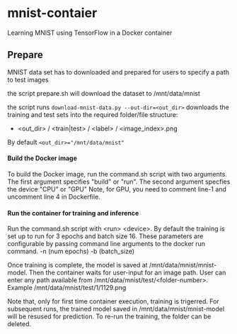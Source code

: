 # mnist-contaier

Learning MNIST using TensorFlow in a Docker container


## Prepare
MNIST data set has to downloaded and prepared for users to specify a path to test images

the script prepare.sh will download the dataset to /mnt/data/mnist

the script runs `download-mnist-data.py --out-dir=<out_dir>` downloads the training and test sets into
the required folder/file structure:

- \<out_dir> / \<train|test> / \<label> / \<image_index>.png

By default `<out_dir>="/mnt/data/mnist"` 


#### Build the Docker image

To build the Docker image, run the command.sh script with two arguments.
The first argument specifies "build" or "run". The second argument specfies the device "CPU" or "GPU"
Note, for GPU, you need to comment line-1 and uncomment line 4 in Dockerfile. 

#### Run the container for training and inference

Run the command.sh script with \<run\> \<device\>.
By default the training is set up to run for 3 epochs and batch size 16. These parameters are configurable by passing command line arguments to the docker run command.
 -n (num epochs)
 -b (batch_size)

Once training is complete, the model is saved at /mnt/data/mnist/mnist-model. Then the container waits for user-input for an image path. User can enter any path available from /mnt/data/mnist/test/\<folder-number\>. Example /mnt/data/mnist/test/1/1129.png
 
Note that, only for first time container execution, training is trigerred. For subsequent runs, the trained model saved in /mnt/data/mnist/mnist-model will be resused for prediction.
To re-run the training, the folder can be deleted. 
